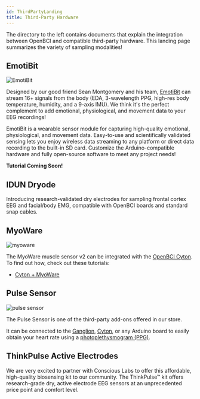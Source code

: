 ```yaml
---
id: ThirdPartyLanding
title: Third-Party Hardware
---
```


The directory to the left contains documents that explain the integration between OpenBCI and compatible third-party hardware. This landing page summarizes the variety of sampling modalities!

## EmotiBit

![EmotiBit](../assets/ThirdPartyImages/Emotibit.png)

Designed by our good friend Sean Montgomery and his team, [EmotiBit](https://emotibit.com) can stream 16+ signals from the body (EDA, 3-wavelength PPG, high-res body temperature, humidity, and a 9-axis IMU). We think it's the perfect complement to add emotional, physiological, and movement data to your EEG recordings!

EmotiBit is a wearable sensor module for capturing high-quality emotional, physiological, and movement data. Easy-to-use and scientifically validated sensing lets you enjoy wireless data streaming to any platform or direct data recording to the built-in SD card. Customize the Arduino-compatible hardware and fully open-source software to meet any project needs!

**Tutorial Coming Soon!**

## IDUN Dryode

Introducing research-validated dry electrodes for sampling frontal cortex EEG and facial/body EMG, compatible with OpenBCI boards and standard snap cables.

## MyoWare

![myoware](../assets/ThirdPartyImages/myoware.jpg)

The MyoWare muscle sensor v2 can be integrated with the [OpenBCI Cyton](https://shop.openbci.com/products/cyton-biosensing-board-8-channel). To find out how, check out these tutorials:

- [Cyton + MyoWare](ThirdParty/Myoware/MyoWare_Cyton_Tutorial.md)

## Pulse Sensor

![pulse sensor](../assets/ThirdPartyImages/Pulse_sensor.jpg)

The Pulse Sensor is one of the third-party add-ons offered in our store.

It can be connected to the [Ganglion](https://shop.openbci.com/collections/frontpage/products/pre-order-ganglion-board), [Cyton](https://shop.openbci.com/collections/frontpage/products/cyton-biosensing-board-8-channel), or any Arduino board to easily obtain your heart rate using a [photoplethysmogram (PPG)](https://en.wikipedia.org/wiki/Photoplethysmogram).

## ThinkPulse Active Electrodes

We are very excited to partner with Conscious Labs to offer this affordable, high-quality biosensing kit to our community. The ThinkPulse™ kit offers research-grade dry, active electrode EEG sensors at an unprecedented price point and comfort level.
